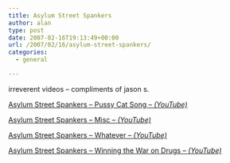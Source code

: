 ```yaml
---
title: Asylum Street Spankers
author: alan
type: post
date: 2007-02-16T19:13:49+00:00
url: /2007/02/16/asylum-street-spankers/
categories:
  - general

---
```

irreverent videos &#8211; compliments of jason s.

[Asylum Street Spankers &#8211; Pussy Cat Song &#8211; _(YouTube)_][1]



[Asylum Street Spankers &#8211; Misc &#8211; _(YouTube)_][2]



[Asylum Street Spankers &#8211; Whatever &#8211; _(YouTube)_][3]



[Asylum Street Spankers &#8211; Winning the War on Drugs &#8211; _(YouTube)_][4]




 [1]: http://www.youtube.com/watch?v=F5RU6x_GGbc
 [2]: http://www.youtube.com/watch?v=KmsOIjzQ1V8
 [3]: http://www.youtube.com/watch?v=5OPmJVAH3-c
 [4]: http://www.youtube.com/watch?v=wVkk6fH2u0Y
